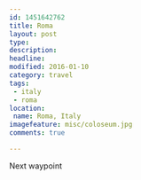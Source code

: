 ```yaml
---
id: 1451642762
title: Roma
layout: post
type: 
description: 
headline: 
modified: 2016-01-10
category: travel
tags:
 - italy
 - roma
location:
 name: Roma, Italy
imagefeature: misc/coloseum.jpg
comments: true

---
```


Next waypoint
